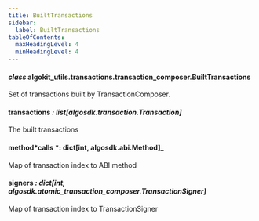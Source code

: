 ```yaml
---
title: BuiltTransactions
sidebar:
  label: BuiltTransactions
tableOfContents:
  maxHeadingLevel: 4
  minHeadingLevel: 4
---
```


#### _class_ algokit_utils.transactions.transaction_composer.BuiltTransactions

Set of transactions built by TransactionComposer.

#### transactions _: list[algosdk.transaction.Transaction]_

The built transactions

#### method*calls *: dict[int, algosdk.abi.Method]\_

Map of transaction index to ABI method

#### signers _: dict[int, algosdk.atomic_transaction_composer.TransactionSigner]_

Map of transaction index to TransactionSigner
